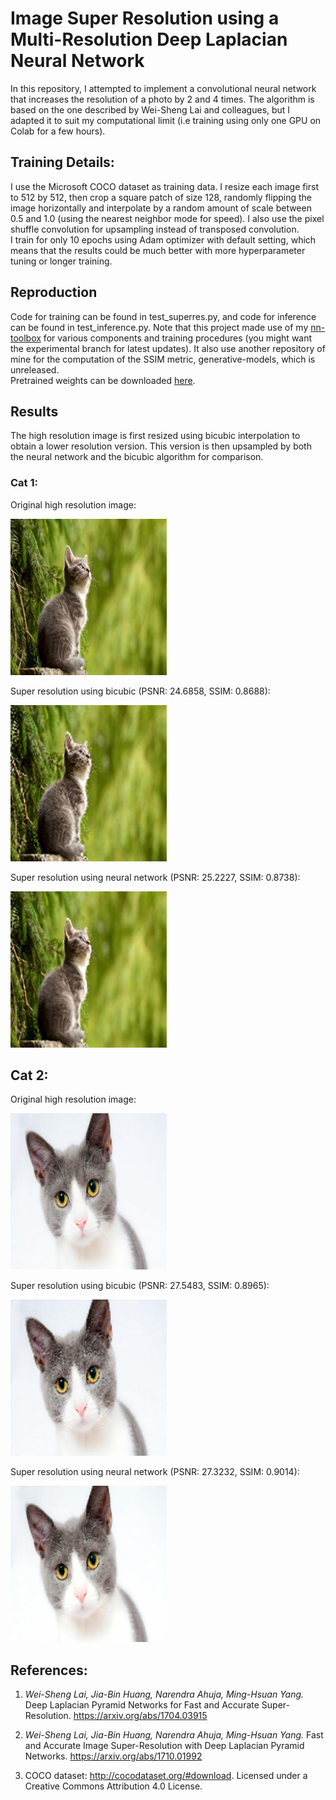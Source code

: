 # Image Super Resolution using a Multi-Resolution Deep Laplacian Neural Network
In this repository, I attempted to implement a convolutional neural network that increases the resolution of a photo by 2 and 4 times. The algorithm is based on the one described by Wei-Sheng Lai and colleagues, but I adapted it to suit my computational limit (i.e training using only one GPU on Colab for a few hours).

## Training Details:
I use the Microsoft COCO dataset as training data. I resize each image first to 512 by 512, then crop a square patch of size 128, randomly flipping the image horizontally and interpolate by a random amount of scale between 0.5 and 1.0 (using the nearest neighbor mode for speed). I also use the pixel shuffle convolution for upsampling instead of transposed convolution.
<br />
I train for only 10 epochs using Adam optimizer with default setting, which means that the results could be much better with more hyperparameter tuning or longer training.

## Reproduction
Code for training can be found in test_superres.py, and code for inference can be found in test_inference.py. Note that this project made use of my [nn-toolbox](https://github.com/nhatsmrt/nn-toolbox/tree/experimental/nntoolbox) for various components and training procedures (you might want the experimental branch for latest updates). It also use another repository of mine for the computation of the SSIM metric, generative-models, which is unreleased.
<br />
Pretrained weights can be downloaded [here](https://drive.google.com/file/d/1YwTJr8VPYibOYLXh3JdKNkp1JJZDomXD/view?usp=sharing).
## Results
The high resolution image is first resized using bicubic interpolation to obtain a lower resolution version. This version is then upsampled by both the neural network and the bicubic algorithm for comparison.
### Cat 1:

Original high resolution image:

<img src="demo/high_res.jpg"  alt="high_res_1" width="250"/>

Super resolution using bicubic (PSNR: 24.6858, SSIM: 0.8688):

<img src="demo/poor_quality.jpg" alt="generated_1" width="250" />

Super resolution using neural network (PSNR: 25.2227, SSIM: 0.8738):

<img src="demo/generated.jpg" alt="generated_1" width="250" />

## Cat 2:

Original high resolution image:

<img src="demo/high_res_2.jpg"  alt="high_res_2" width="250"/>

Super resolution using bicubic (PSNR: 27.5483, SSIM: 0.8965):

<img src="demo/poor_quality_2.jpg" alt="generated_2" width="250" />

Super resolution using neural network (PSNR: 27.3232, SSIM: 0.9014):

<img src="demo/generated_2.jpg" alt="generated_2" width="250" />

## References:
1. <em>Wei-Sheng Lai, Jia-Bin Huang, Narendra Ahuja, Ming-Hsuan Yang.</em> Deep Laplacian Pyramid Networks for Fast and Accurate Super-Resolution. https://arxiv.org/abs/1704.03915

2. <em>Wei-Sheng Lai, Jia-Bin Huang, Narendra Ahuja, Ming-Hsuan Yang.</em> Fast and Accurate Image Super-Resolution with Deep Laplacian Pyramid Networks. https://arxiv.org/abs/1710.01992

3. COCO dataset: http://cocodataset.org/#download. Licensed under a Creative Commons Attribution 4.0 License.
